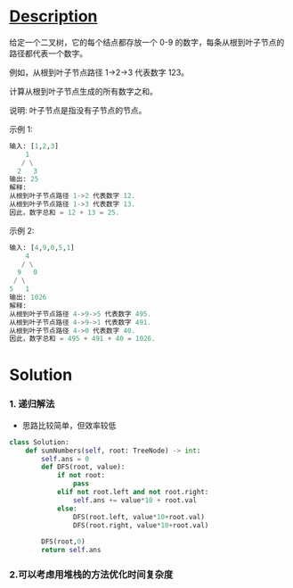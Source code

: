 # [Description](https://leetcode-cn.com/problems/sum-root-to-leaf-numbers)

给定一个二叉树，它的每个结点都存放一个 0-9 的数字，每条从根到叶子节点的路径都代表一个数字。

例如，从根到叶子节点路径 1->2->3 代表数字 123。

计算从根到叶子节点生成的所有数字之和。

说明: 叶子节点是指没有子节点的节点。

示例 1:
```python
输入: [1,2,3]
    1
   / \
  2   3
输出: 25
解释:
从根到叶子节点路径 1->2 代表数字 12.
从根到叶子节点路径 1->3 代表数字 13.
因此，数字总和 = 12 + 13 = 25.
```
示例 2:
```python
输入: [4,9,0,5,1]
    4
   / \
  9   0
 / \
5   1
输出: 1026
解释:
从根到叶子节点路径 4->9->5 代表数字 495.
从根到叶子节点路径 4->9->1 代表数字 491.
从根到叶子节点路径 4->0 代表数字 40.
因此，数字总和 = 495 + 491 + 40 = 1026.
```

# Solution
### 1. 递归解法
- 思路比较简单，但效率较低
```python
class Solution:
    def sumNumbers(self, root: TreeNode) -> int:
        self.ans = 0
        def DFS(root, value):
            if not root:
                pass
            elif not root.left and not root.right:
                self.ans += value*10 + root.val
            else:
                DFS(root.left, value*10+root.val)
                DFS(root.right, value*10+root.val)
        
        DFS(root,0)
        return self.ans
```

###  2.可以考虑用堆栈的方法优化时间复杂度 